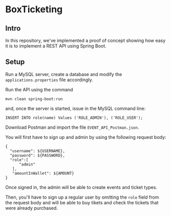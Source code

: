 # BoxTicketing

## Intro
In this repository, we've implemented a proof of concept showing how easy it is to implement a REST API using Spring Boot.

## Setup
Run a MySQL server, create a database and modify the `applications.properties` file accordingly.

Run the API using the command
```
mvn clean spring-boot:run
```

and, once the server is started, issue in the MySQL command line:

```
INSERT INTO role(name) Values ('ROLE_ADMIN'), ('ROLE_USER');
```

Download Postman and import the file `EVENT_API_Postman.json`.

You will first have to sign up and admin by using the following request body:
```
{
  "username": ${USERNAME},
  "password": ${PASSWORD},
  "role":[
      "admin"
   ],
   "amountInWallet": ${AMOUNT}
}   
```

Once signed in, the admin will be able to create events and ticket types.

Then, you'll have to sign up a regular user by omitting the `role` field from the request body and will be able to buy tikets and check the tickets that were already purchased.
